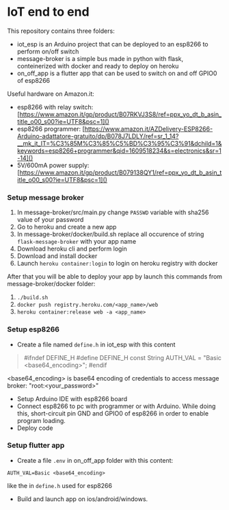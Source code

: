 # IoT end to end

This repository contains three folders:

* iot_esp is an Arduino project that can be deployed to an esp8266 to perform on/off switch
* message-broker is a simple bus made in python with flask, conteinerized with docker and ready to deploy on heroku
* on_off_app is a flutter app that can be used to switch on and off GPIO0 of esp8266

Useful hardware on Amazon.it:

* esp8266 with relay switch: [https://www.amazon.it/gp/product/B07RKVJ3S8/ref=ppx_yo_dt_b_asin_title_o00_s00?ie=UTF8&psc=1]()
* esp8266 programmer: [https://www.amazon.it/AZDelivery-ESP8266-Arduino-adattatore-gratuito/dp/B078J7LDLY/ref=sr_1_14?__mk_it_IT=%C3%85M%C3%85%C5%BD%C3%95%C3%91&dchild=1&keywords=esp8266+programmer&qid=1609518234&s=electronics&sr=1-14]()
* 5V/600mA power supply: [https://www.amazon.it/gp/product/B079138QY1/ref=ppx_yo_dt_b_asin_title_o00_s00?ie=UTF8&psc=1]()


### Setup message broker

1. In message-broker/src/main.py change `PASSWD` variable with sha256 value of your password
2. Go to heroku and create a new app
3. In message-broker/docker/build.sh replace all occurence of string `flask-message-broker` with your app name
4. Download heroku cli and perform login
5. Download and install docker
6. Launch `heroku container:login` to login on heroku registry with docker

After that you will be able to deploy your app by launch this commands from message-broker/docker folder:

1. `./build.sh`
2. `docker push registry.heroku.com/<app_name>/web`
3. `heroku container:release web -a <app_name>`


### Setup esp8266

* Create a file named `define.h` in iot_esp with this content

> #ifndef DEFINE_H
> #define DEFINE_H
> const String AUTH_VAL = "Basic <base64_encoding>";
> #endif

<base64_encoding> is base64 encoding of credentials to access message broker: "root:<your_password>"

* Setup Arduino IDE with esp8266 board
* Connect esp8266 to pc with programmer or with Arduino. While doing this, short-circuit pin GND and GPIO0 of esp8266 in order to enable program loading.
* Deploy code


### Setup flutter app

* Create a file `.env` in on_off_app folder with this content:

`AUTH_VAL=Basic <base64_encoding>`

like the in `define.h` used for esp8266

* Build and launch app on ios/android/windows.
